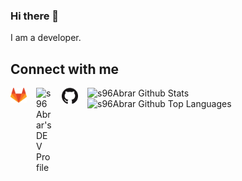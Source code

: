 ### Hi there 👋
I am a developer.

## Connect with me
<a href="https://gitlab.com/s96Abrar">
  <img alt="s96Abrar's GitLab Profile" align="left" width="26px" style="margin-right:15px" src="https://raw.githubusercontent.com/s96Abrar/s96Abrar/master/gitlab.svg" />
</a>
<a href="https://dev.to/s96abrar">
  <img alt="s96Abrar's DEV Profile" align="left" width="26px" style="margin-right:15px" src="https://d2fltix0v2e0sb.cloudfront.net/dev-badge.svg" />
</a>
<a href="https://github.com/s96Abrar">
  <img alt="s96Abrar's GitHub Profile" align="left" width="26px" style="margin-right:15px" src="https://raw.githubusercontent.com/github/explore/78df643247d429f6cc873026c0622819ad797942/topics/github/github.png" />
</a>

<img align="left" alt="s96Abrar Github Stats" src="https://github-readme-stats.vercel.app/api?username=s96Abrar&show_icons=true&hide_border=true&count_private=true&theme=radical" />

<img align="left" alt="s96Abrar Github Top Languages" src="https://github-readme-stats.vercel.app/api/top-langs/?username=s96Abrar&layout=compact&show_icons=true&hide_border=true&theme=radical" />

<!--
**s96Abrar/s96Abrar** is a ✨ _special_ ✨ repository because its `README.md` (this file) appears on your GitHub profile.

Here are some ideas to get you started:

- 🔭 I’m currently working on ...
- 🌱 I’m currently learning ...
- 👯 I’m looking to collaborate on ...
- 🤔 I’m looking for help with ...
- 💬 Ask me about ...
- 📫 How to reach me: ...
- 😄 Pronouns: ...
- ⚡ Fun fact: ...
-->
